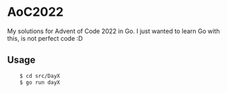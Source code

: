 # AoC2022
My solutions for Advent of Code 2022 in Go.
I just wanted to learn Go with this, is not perfect code :D

## Usage
```bash
	$ cd src/DayX
	$ go run dayX
```
